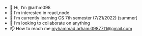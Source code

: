 - 👋 Hi, I’m @arhm098
- 👀 I’m interested in react,node
- 🌱 I’m currently learning CS 7th semester (7/21/2022) (summer)
- 💞️ I’m looking to collaborate on anything
- 📫 How to reach me myhammad.arham.0987711@gmail.com

<!---
arhm098/arhm098 is a ✨ special ✨ repository because its `README.md` (this file) appears on your GitHub profile.
You can click the Preview link to take a look at your changes.
--->
